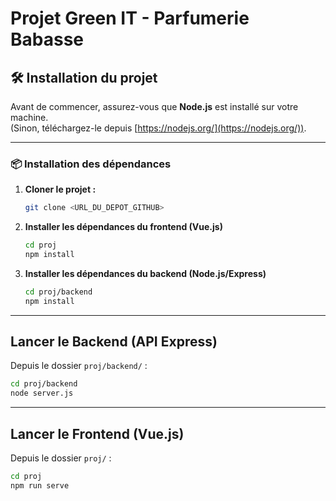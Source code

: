 # Projet Green IT - Parfumerie Babasse

## 🛠️ Installation du projet

Avant de commencer, assurez-vous que **Node.js** est installé sur votre machine.  
(Sinon, téléchargez-le depuis [https://nodejs.org/](https://nodejs.org/)).

---

### 📦 Installation des dépendances

1. **Cloner le projet :**
   ```bash
   git clone <URL_DU_DEPOT_GITHUB>
   ```


2. **Installer les dépendances du frontend (Vue.js)**
   ```bash
   cd proj
   npm install
   ```

3. **Installer les dépendances du backend (Node.js/Express)**
   ```bash
   cd proj/backend
   npm install
   ```



---

## Lancer le Backend (API Express)

Depuis le dossier `proj/backend/` :

   ```bash
   cd proj/backend
   node server.js
   ```

---

## Lancer le Frontend (Vue.js)

Depuis le dossier `proj/` :

   ```bash
   cd proj
   npm run serve
   ```
